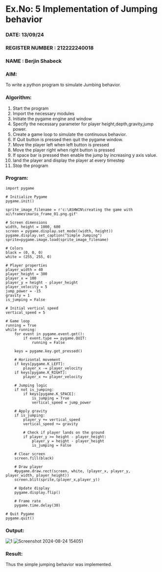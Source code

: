 # Ex.No: 5  Implementation of Jumping behavior 
### DATE: 13/09/24
### REGISTER NUMBER : 212222240018
### NAME : Berjin Shabeck

### AIM: 
To write a python program to simulate Jumbing behavior.

### Algorithm:
1. Start the program
2. Import the necessary modules
3. Initiate the pygame engine and window
4. Specify the necessary parameter for player height,depth,gravity,jump power. 
5. Create a game loop to simulate the continuous behavior.
6. If Quit button is pressed then quit the pygame window.
7. Move the player left when left button is pressed
8. Move the player right when right button is pressed
9. If space bar is pressed then enable the jump by increasing y axis value.
10. land the player and display the player at every timestep
11.  Stop the program
 
### Program:
```
import pygame

# Initialize Pygame
pygame.init()

sprite_image_filename = r'c:\ASHWIN\creating the game with ai\frames\mario_frame_01.png.gif'

# Screen dimensions
width, height = 1000, 600
screen = pygame.display.set_mode((width, height))
pygame.display.set_caption("Simple Jumping")
sprite=pygame.image.load(sprite_image_filename)

# Colors
black = (0, 0, 0)
white = (255, 255, 0)

# Player properties
player_width = 40
player_height = 300
player_x = 100
player_y = height - player_height 
player_velocity = 5
jump_power = -15
gravity = 1
is_jumping = False

# Initial vertical speed
vertical_speed = 5

# Game loop
running = True
while running:
    for event in pygame.event.get():
        if event.type == pygame.QUIT:
            running = False

    keys = pygame.key.get_pressed()

    # Horizontal movement
    if keys[pygame.K_LEFT]:
        player_x -= player_velocity
    if keys[pygame.K_RIGHT]:
        player_x += player_velocity

    # Jumping logic
    if not is_jumping:
        if keys[pygame.K_SPACE]:
            is_jumping = True
            vertical_speed = jump_power

    # Apply gravity
    if is_jumping:
        player_y += vertical_speed
        vertical_speed += gravity

        # Check if player lands on the ground
        if player_y >= height - player_height:
            player_y = height - player_height
            is_jumping = False

    # Clear screen
    screen.fill(black)

    # Draw player
    #pygame.draw.rect(screen, white, (player_x, player_y, player_width, player_height))
    screen.blit(sprite,(player_x,player_y))

    # Update display
    pygame.display.flip()

    # Frame rate
    pygame.time.delay(30)

# Quit Pygame
pygame.quit()
```

### Output:
![1](https://github.com/user-attachments/assets/de9c8e11-f732-4556-ba6b-fa8c63481c34)
![Screenshot 2024-08-24 154051](https://github.com/user-attachments/assets/61556090-4e86-412a-861c-82b3b4f4df51)

### Result:
Thus the simple jumping behavior  was implemented.

